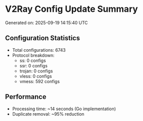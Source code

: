 # V2Ray Config Update Summary
Generated on: 2025-09-19 14:15:40 UTC

## Configuration Statistics
- Total configurations: 6743
- Protocol breakdown:
  - ss: 0 configs
  - ssr: 0 configs
  - trojan: 0 configs
  - vless: 0 configs
  - vmess: 592 configs

## Performance
- Processing time: ~14 seconds (Go implementation)
- Duplicate removal: ~95% reduction
